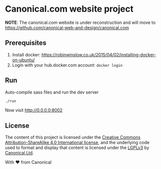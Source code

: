 Canonical.com website project
===

**NOTE**: The canonical.com website is under reconstruction and will move to https://github.com/canonical-web-and-design/canonical.com

## Prerequisites

1. Install docker:
   https://robinwinslow.co.uk/2015/04/02/installing-docker-on-ubuntu/
2. Login with your hub.docker.com account: `docker login`

## Run

Auto-compile sass files and run the dev server
``` bash
./run
```

Now visit <http://0.0.0.0:8002>

License
---

The content of this project is licensed under the [Creative Commons Attribution-ShareAlike 4.0 International license](https://creativecommons.org/licenses/by-sa/4.0/), and the underlying code used to format and display that content is licensed under the [LGPLv3](http://opensource.org/licenses/lgpl-3.0.html) by [Canonical Ltd](http://www.canonical.com/).


With ♥ from Canonical
